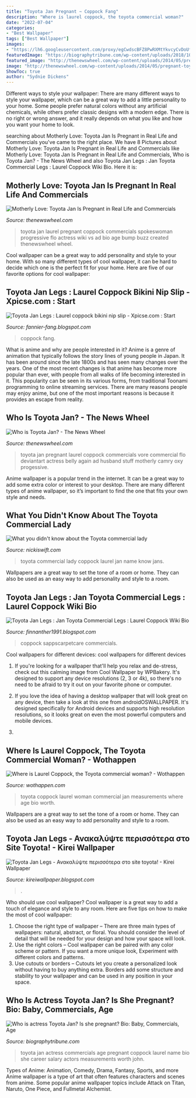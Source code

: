 ```yaml
---
title: "Toyota Jan Pregnant ~ Coppock Fang"
description: "Where is laurel coppock, the toyota commercial woman?"
date: "2022-07-04"
categories:
- "Best Wallpaper"
tags: ["Best Wallpaper"]
images:
- "https://lh6.googleusercontent.com/proxy/egCwdscBFZ8PwRXMtYkvcyCvDoUfW4hb9UA40rvBCRNm-dFVRfXcMXf9QlvUrxgeT--0BuM3IszU_qiYLypzwgsf0vSNLlyJo16FaHt6T9oV5glEgUHq_ItoiWS9rBQY2ImApnCma362ku9fHyfMtw=w1200-h630-p-k-no-nu"
featuredImage: "https://biographytribune.com/wp-content/uploads/2018/10/Toyota-Jan-1.jpg"
featured_image: "http://thenewswheel.com/wp-content/uploads/2014/05/pregnant-toyota-jan.png"
image: "http://thenewswheel.com/wp-content/uploads/2014/05/pregnant-toyota-jan.png"
ShowToc: true
author: "Sydnie Dickens"
---
```



Different ways to style your wallpaper:
There are many different ways to style your wallpaper, which can be a great way to add a little personality to your home. Some people prefer natural colors without any artificial chemicals, while others prefer classic designs with a modern edge. There is no right or wrong answer, and it really depends on what you like and how you want your home to look.

	

		
searching about Motherly Love: Toyota Jan Is Pregnant in Real Life and Commercials you've came to the right place. We have 8 Pictures about Motherly Love: Toyota Jan Is Pregnant in Real Life and Commercials like Motherly Love: Toyota Jan Is Pregnant in Real Life and Commercials, Who is Toyota Jan? - The News Wheel and also Toyota Jan Legs : Jan Toyota Commercial Legs : Laurel Coppock Wiki Bio. Here it is:
		
    
## Motherly Love: Toyota Jan Is Pregnant In Real Life And Commercials

<img loading=lazy src="http://thenewswheel.com/wp-content/uploads/2014/05/pregnant-toyota-jan.png" onerror="this.onerror=null;this.src='https://tse4.mm.bing.net/th?id=OIP.udQUvMjVuWKZ50AUkTDmmAAAAA&amp;pid=15.1';" alt="Motherly Love: Toyota Jan Is Pregnant in Real Life and Commercials">

_Source: thenewswheel.com_

>toyota jan laurel pregnant coppock commercials spokeswoman progressive flo actress wiki vs ad bio age bump buzz created thenewswheel wheel. 

	

Cool wallpaper can be a great way to add personality and style to your home. With so many different types of cool wallpaper, it can be hard to decide which one is the perfect fit for your home. Here are five of our favorite options for cool wallpaper: 

    
## Toyota Jan Legs : Laurel Coppock Bikini Nip Slip - Xpicse.com : Start

<img loading=lazy src="https://lh6.googleusercontent.com/proxy/egCwdscBFZ8PwRXMtYkvcyCvDoUfW4hb9UA40rvBCRNm-dFVRfXcMXf9QlvUrxgeT--0BuM3IszU_qiYLypzwgsf0vSNLlyJo16FaHt6T9oV5glEgUHq_ItoiWS9rBQY2ImApnCma362ku9fHyfMtw=w1200-h630-p-k-no-nu" onerror="this.onerror=null;this.src='https://tse2.mm.bing.net/th?id=OIP.tgoSn6z9LbGUbBoBY6IJDwHaJV&amp;pid=15.1';" alt="Toyota Jan Legs : Laurel coppock bikini nip slip - Xpicse.com : Start">

_Source: fannier-fang.blogspot.com_

>coppock fang. 

	

What is anime and why are people interested in it?
Anime is a genre of animation that typically follows the story lines of young people in Japan. It has been around since the late 1800s and has seen many changes over the years. One of the most recent changes is that anime has become more popular than ever, with people from all walks of life becoming interested in it. This popularity can be seen in its various forms, from traditional Toonami programming to online streaming services. There are many reasons people may enjoy anime, but one of the most important reasons is because it provides an escape from reality.

    
## Who Is Toyota Jan? - The News Wheel

<img loading=lazy src="https://thenewswheel.com/wp-content/uploads/2014/05/toyota-pregnant-jan.png" onerror="this.onerror=null;this.src='https://tse4.mm.bing.net/th?id=OIP.NZHkQCRdDihIOlLH1236CQHaHX&amp;pid=15.1';" alt="Who is Toyota Jan? - The News Wheel">

_Source: thenewswheel.com_

>toyota jan pregnant laurel coppock commercials vore commercial flo deviantart actress belly again ad husband stuff motherly camry oxy progessive. 

	

Anime wallpaper is a popular trend in the internet. It can be a great way to add some extra color or interest to your desktop. There are many different types of anime wallpaper, so it’s important to find the one that fits your own style and needs.

    
## What You Didn&#039;t Know About The Toyota Commercial Lady

<img loading=lazy src="https://img2.nickiswift.com/img/gallery/what-you-didnt-know-about-the-toyota-commercial-lady/jans-real-name-laurel-coppock.jpg" onerror="this.onerror=null;this.src='https://tse3.mm.bing.net/th?id=OIP.Wr2KaGMp64TWrU47eukcvQHaEK&amp;pid=15.1';" alt="What you didn&#039;t know about the Toyota commercial lady">

_Source: nickiswift.com_

>toyota commercial lady coppock laurel jan name know jans. 

	

Wallpapers are a great way to set the tone of a room or home. They can also be used as an easy way to add personality and style to a room.

    
## Toyota Jan Legs : Jan Toyota Commercial Legs : Laurel Coppock Wiki Bio

<img loading=lazy src="https://lh6.googleusercontent.com/proxy/_pNxm87LE-zLTguePZQbP953XYf_TS35dD89798gHM0D5c7afoeaLypBP-Xt48o17O7Z9L55WYRgidhw8-p5tvrxN0uUTsWJ4AWOVlPWFZ7UIxIgZbBmTsIsoNxYpe9BP4APpgLs=s0-d" onerror="this.onerror=null;this.src='https://tse2.mm.bing.net/th?id=OIP.X4iOvXN6PWJ-29ahgM7QigHaLI&amp;pid=15.1';" alt="Toyota Jan Legs : Jan Toyota Commercial Legs : Laurel Coppock Wiki Bio">

_Source: finnanther1991.blogspot.com_

>coppock sappscarpetcare commercials. 

	

Cool wallpapers for different devices:
cool wallpapers for different devices 

1. If you're looking for a wallpaper that'll help you relax and de-stress, check out this calming image from Cool Wallpaper by WPBakery. It's designed to support any device resolutions (2, 3 or 4k), so there's no need to be afraid to try it out on your favorite phone or computer.

2. If you love the idea of having a desktop wallpaper that will look great on any device, then take a look at this one from androidOSWALLPAPER. It's designed specifically for Android devices and supports high resolution resolutions, so it looks great on even the most powerful computers and mobile devices.

3.

    
## Where Is Laurel Coppock, The Toyota Commercial Woman? - Wothappen

<img loading=lazy src="https://netstorage-legit.akamaized.net/images/214bd6f86ec98be3.jpg" onerror="this.onerror=null;this.src='https://tse4.mm.bing.net/th?id=OIP.HhkMbzqPxvGLQACBh6zzUwHaFD&amp;pid=15.1';" alt="Where is Laurel Coppock, the Toyota commercial woman? - Wothappen">

_Source: wothappen.com_

>toyota coppock laurel woman commercial jan measurements where age bio worth. 

	

Wallpapers are a great way to set the tone of a room or home. They can also be used as an easy way to add personality and style to a room.

    
## Toyota Jan Legs - Ανακαλύψτε περισσότερα στο Site Toyota! - Kirei Wallpaper

<img loading=lazy src="https://pics.wikifeet.com/Laurel-Coppock-Feet-5221848.jpg" onerror="this.onerror=null;this.src='https://tse1.mm.bing.net/th?id=OIP.9KIONYO3sNkz2rmM1UgHAwHaJ4&amp;pid=15.1';" alt="Toyota Jan Legs - Ανακαλύψτε περισσότερα στο site toyota! - Kirei Wallpaper">

_Source: kireiwallpaper.blogspot.com_

>. 

	

Who should use cool wallpaper?
Cool wallpaper is a great way to add a touch of elegance and style to any room. Here are five tips on how to make the most of cool wallpaper: 
1) Choose the right type of wallpaper – There are three main types of wallpapers: natural, abstract, or floral. You should consider the level of detail that will be needed for your design and how your space will look. 
2) Use the right colors – Cool wallpaper can be paired with any color scheme or pattern. If you want a more unique look, Experiment with different colors and patterns. 
3) Use cutouts or borders – Cutouts let you create a personalized look without having to buy anything extra. Borders add some structure and stability to your wallpaper and can be used in any position in your space.

    
## Who Is Actress Toyota Jan? Is She Pregnant? Bio: Baby, Commercials, Age

<img loading=lazy src="https://biographytribune.com/wp-content/uploads/2018/10/Toyota-Jan-1.jpg" onerror="this.onerror=null;this.src='https://tse1.mm.bing.net/th?id=OIP.1KQSBbJVhwDYJufDaRhGcgHaEK&amp;pid=15.1';" alt="Who is actress Toyota Jan? Is she pregnant? Bio: Baby, Commercials, Age">

_Source: biographytribune.com_

>toyota jan actress commercials age pregnant coppock laurel name bio she career salary actors measurements worth john. 

	

Types of Anime: Animation, Comedy, Drama, Fantasy, Sports, and more
Anime wallpaper is a type of art that often features characters and scenes from anime. Some popular anime wallpaper topics include Attack on Titan, Naruto, One Piece, and Fullmetal Alchemist.

